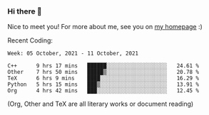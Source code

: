 ### Hi there 👋

Nice to meet you! For more about me, see you on [my homepage](https://jiayipan.me) :)


Recent Coding:
<!--START_SECTION:waka-->
```text
Week: 05 October, 2021 - 11 October, 2021

C++      9 hrs 17 mins   ██████░░░░░░░░░░░░░░░░░░░   24.61 % 
Other    7 hrs 50 mins   █████▒░░░░░░░░░░░░░░░░░░░   20.78 % 
TeX      6 hrs 9 mins    ████░░░░░░░░░░░░░░░░░░░░░   16.29 % 
Python   5 hrs 15 mins   ███▒░░░░░░░░░░░░░░░░░░░░░   13.91 % 
Org      4 hrs 42 mins   ███░░░░░░░░░░░░░░░░░░░░░░   12.45 % 
```
<!--END_SECTION:waka-->
(Org, Other and TeX are all literary works or document reading)
